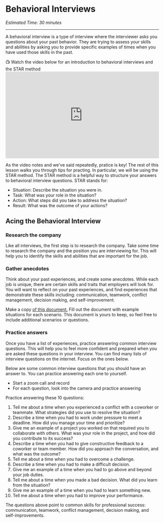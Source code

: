 # Behavioral Interviews

*Estimated Time: 30 minutes*

---

A behavioral interview is a type of interview where the interviewer asks you questions about your past behavior. They are trying to assess your skills and abilities by asking you to provide specific examples of times when you have used those skills in the past.


<aside> 
  📺 Watch the video below for an introduction to behavioral interviews and the STAR method
</aside>

<div style="position: relative; padding-bottom: 56.25%; height: 0;">
  <iframe width="560" height="315" src="https://www.youtube.com/embed/2EbgsRHLF9Y" title="YouTube video player" frameborder="0" allow="accelerometer; autoplay; clipboard-write; encrypted-media; gyroscope; picture-in-picture; web-share" allowfullscreen style="position: absolute; top: 0; left: 0; width: 100%; height: 100%;"></iframe>
</div>

As the video notes and we've said repeatedly, pratice is key! The rest of this lesson walks you through tips for practing. In particular, we will be using the STAR method. The STAR method is a helpful way to structure your answers to behavioral interview questions. STAR stands for:
- Situation: Describe the situation you were in.
- Task: What was your role in the situation?
- Action: What steps did you take to address the situation?
- Result: What was the outcome of your actions?


## Acing the Behavioral Interview

### Research the company 
Like all interviews, the first step is to research the company. Take some time to research the company and the position you are interviewing for. This will help you to identify the skills and abilities that are important for the job.

### Gather anecdotes
Think about your past experiences, and create some anecdotes. While each job is unique, there are certain skills and traits that employers will look for. You will want to reflect on your past experiences, and find experiences that demonstrate these skills including: communication, teamwork, conflict management, decision making, and self-improvement. 


<aside>
  Make a copy <a href="https://docs.google.com/document/d/11MCf32eQpzDGiOAxF_39BGctWAEPXQFElXKDWBgoEBI/copy" target="_blank">of this document.</a> Fill out the document with example situations for each scenario. This document is yours to keep, so feel free to include additional scenarios or questions.
  </aside>



### Practice answers
Once you have a list of experiences, practice answering common interview questions. This will help you to feel more confident and prepared when you are asked these questions in your interview. You can find many lists of interview questions on the internet. Focus on the ones below. 

Below are some common interview questions that you should have an answer to. You can practice answering each one to yourself.
- Start a zoom call and record 
- For each question, look into the camera and practice answering 

Practice answering these 10 questions:

1. Tell me about a time when you experienced a conflict with a coworker or teammate. What strategies did you use to resolve the situation?
2. Describe a time when you had to work under pressure to meet a deadline. How did you manage your time and prioritize?
3. Give me an example of a project you worked on that required you to collaborate with others. What was your role in the project, and how did you contribute to its success?
4.  Describe a time when you had to give constructive feedback to a coworker or team member. How did you approach the conversation, and what was the outcome?
5. Tell me about a time when you had to overcome a challenge.
6. Describe a time when you had to make a difficult decision.
7. Give me an example of a time when you had to go above and beyond your job duties.
8. Tell me about a time when you made a bad decision. What did you learn from the situation?
9. Give me an example of a time when you had to learn something new.
10. Tell me about a time when you had to improve your performance.

The questions above point to common skills for professional success: communication, teamwork, conflict management, decision making, and self-improvements.
